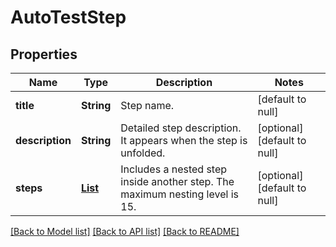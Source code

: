 # AutoTestStep
## Properties

| Name | Type | Description | Notes |
|------------ | ------------- | ------------- | -------------|
| **title** | **String** | Step name. | [default to null] |
| **description** | **String** | Detailed step description. It appears when the step is unfolded. | [optional] [default to null] |
| **steps** | [**List**](AutoTestStep.md) | Includes a nested step inside another step. The maximum nesting level is 15. | [optional] [default to null] |

[[Back to Model list]](../README.md#documentation-for-models) [[Back to API list]](../README.md#documentation-for-api-endpoints) [[Back to README]](../README.md)


